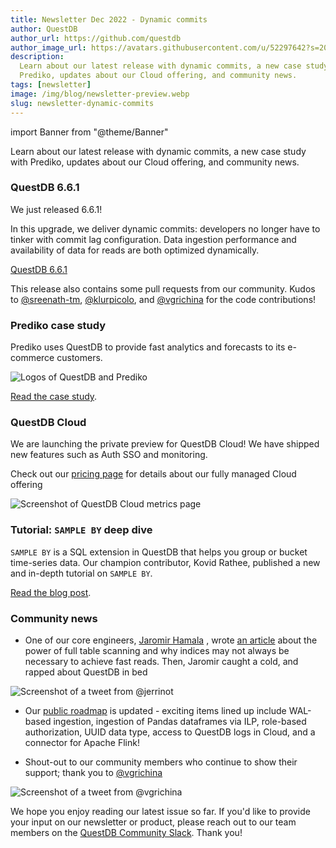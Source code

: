 ```yaml
---
title: Newsletter Dec 2022 - Dynamic commits
author: QuestDB
author_url: https://github.com/questdb
author_image_url: https://avatars.githubusercontent.com/u/52297642?s=200&v=4
description:
  Learn about our latest release with dynamic commits, a new case study with
  Prediko, updates about our Cloud offering, and community news.
tags: [newsletter]
image: /img/blog/newsletter-preview.webp
slug: newsletter-dynamic-commits
---
```


import Banner from "@theme/Banner"

<Banner
  alt="Image of QuestDB logo"
  src="/img/blog/2022-12-08/banner.webp"
  width={600}
  height={100}
/>

Learn about our latest release with dynamic commits, a new case study with
Prediko, updates about our Cloud offering, and community news.

### QuestDB 6.6.1

We just released 6.6.1!

In this upgrade, we deliver dynamic commits: developers no longer have to tinker
with commit lag configuration. Data ingestion performance and availability of
data for reads are both optimized dynamically.

[QuestDB 6.6.1](/blog/2022/11/25/questdb-6.6.1-dynamic-commits/)

This release also contains some pull requests from our community. Kudos to
[@sreenath-tm](https://github.com/sreenath-tm),
[@klurpicolo](https://github.com/klurpicolo), and
[@vgrichina](https://github.com/vgrichina) for the code contributions!

### Prediko case study

Prediko uses QuestDB to provide fast analytics and forecasts to its e-commerce
customers.

![Logos of QuestDB and Prediko](/img/blog/2022-12-08/prediko-case-study.jpeg)

[Read the case study](/case-study/prediko/).

### QuestDB Cloud

We are launching the private preview for QuestDB Cloud! We have shipped new
features such as Auth SSO and monitoring.

Check out our [pricing page](/pricing/) for details about our fully managed
Cloud offering

![Screenshot of QuestDB Cloud metrics page](/img/blog/2022-12-08/cloud.webp)

### Tutorial: `SAMPLE BY` deep dive

`SAMPLE BY` is a SQL extension in QuestDB that helps you group or bucket
time-series data. Our champion contributor, Kovid Rathee, published a new and
in-depth tutorial on `SAMPLE BY`.

[Read the blog post](/blog/2022/11/23/sql-extensions-time-series-data-questdb-part-ii/).

### Community news

- One of our core engineers, [Jaromir Hamala](https://twitter.com/jerrinot) ,
  wrote [an article](/blog/2022/11/30/full-table-scan-are-fast/) about the power
  of full table scanning and why indices may not always be necessary to achieve
  fast reads. Then, Jaromir caught a cold, and rapped about QuestDB in bed

![Screenshot of a tweet from @jerrinot](/img/blog/2022-12-08/jaromir-rap.webp)

- Our [public roadmap](https://github.com/orgs/questdb/projects/1/views/5)
  is updated - exciting items lined up include WAL-based ingestion, ingestion of
  Pandas dataframes via ILP, role-based authorization, UUID data type, access to
  QuestDB logs in Cloud, and a connector for Apache Flink!

- Shout-out to our community members who continue to show their support; thank
  you to [@vgrichina](https://twitter.com/vgrichina/status/1592741182022770691)

![Screenshot of a tweet from @vgrichina](/img/blog/2022-12-08/vgrichina-support.webp)

We hope you enjoy reading our latest issue so far. If you'd like to provide your
input on our newsletter or product, please reach out to our team members on the
[QuestDB Community Slack]({@slackUrl@}). Thank you!
